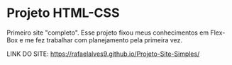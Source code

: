 # Projeto HTML-CSS
 Primeiro site "completo".
 Esse projeto fixou meus conhecimentos em Flex-Box e me fez trabalhar com planejamento pela primeira vez.

LINK DO SITE: https://rafaelalves9.github.io/Projeto-Site-Simples/
